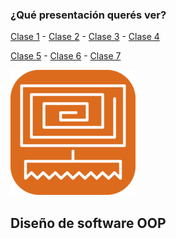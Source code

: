### ¿Qué presentación querés ver?

[Clase 1](clase1) - [Clase 2](clase2) - [Clase 3](clase3) - [Clase 4](clase4)

[Clase 5](clase5) - [Clase 6](clase6) - [Clase 7](clase7)

![Logo](img/logo.png)

## Diseño de software OOP

